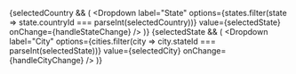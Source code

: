  <Dropdown
        label="Country"
        options={countries}
        value={selectedCountry}
        onChange={handleCountryChange}
      />
      {selectedCountry && (
        <Dropdown
          label="State"
          options={states.filter(state => state.countryId === parseInt(selectedCountry))}
          value={selectedState}
          onChange={handleStateChange}
        />
      )}
      {selectedState && (
        <Dropdown
          label="City"
          options={cities.filter(city => city.stateId === parseInt(selectedState))}
          value={selectedCity}
          onChange={handleCityChange}
        />
      )}
